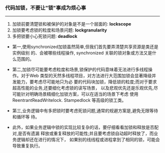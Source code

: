 ### 代码加锁，不要让"锁"事成为烦心事  
---
1. 加锁前要清楚锁和被保护的对象是不是一个层面的: **lockscope**
2. 加锁要考虑锁的粒度和场景问题: **lockgranularity**
3. 多把锁要小心死锁问题:  **deadlock**


+ 第一,使用synchronized加锁虽然简单,但我们首先要弄清楚共享资源是类还是实例级别
的、会被哪些线程操作, synchronized 关联的锁对象或方法又是什么范围的。

+ 第二,加锁尽可能要考虑粒度和场景,锁保护的代码意味着无法进行多线程操作。对于Web
类型的天然多线程项目，对方法进行大范围加锁会显著降级并发能力，要考虑尽可能地只为必
要的代码块加锁，降低锁的粒度;而对于要求超高性能的业务,还要细化考虑锁的读写场景，
以及悲观优先还是乐观优先,尽可能针对明确场景精细化加锁方案，可以在适当的场景下考虑
使用ReentrantReadWritelock. Stampedlock 等高级的锁工类。

+ 第三,业务逻辑中有多把锁时要考虑死锁问题,通常的规避方案是,避免无限等待和循环等
待。

+ 此外，如果业务逻辑中锁的实现比较复杂的话，要仔细看看加锁和释放是否配对,是否有遗漏
  释放或重复释放的可能性;并且要考虑锁自动超时释放了，而业务逻辑却还在进行的情况下，
  如果别的线线程或进程拿到了相同的锁，可能会导致重复执行。

